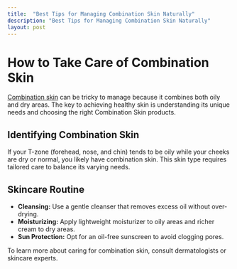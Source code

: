 ```yaml
---
title:  "Best Tips for Managing Combination Skin Naturally"
description: "Best Tips for Managing Combination Skin Naturally"
layout: post
---
```

# How to Take Care of Combination Skin

[Combination skin](https://pureglowhealth.blogspot.com/2025/04/combination-skin-care-tips-balance.html) can be tricky to manage because it combines both oily and dry areas. The key to achieving healthy skin is understanding its unique needs and choosing the right Combination Skin products.

## Identifying Combination Skin

If your T-zone (forehead, nose, and chin) tends to be oily while your cheeks are dry or normal, you likely have combination skin. This skin type requires tailored care to balance its varying needs.

## Skincare Routine

- **Cleansing:** Use a gentle cleanser that removes excess oil without over-drying.
- **Moisturizing:** Apply lightweight moisturizer to oily areas and richer cream to dry areas.
- **Sun Protection:** Opt for an oil-free sunscreen to avoid clogging pores.

To learn more about caring for combination skin, consult dermatologists or skincare experts.
